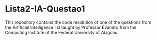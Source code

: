 # Lista2-IA-Questao1
This repository contains the code resolution of one of the questions from the Artificial Intelligence list taught by Professor Evandro from the Computing Institute of the Federal University of Alagoas.
